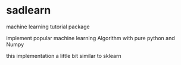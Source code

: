 # sadlearn
machine learning tutorial package

implement popular machine learning Algorithm with pure python and Numpy

this implementation a little bit similar to sklearn


